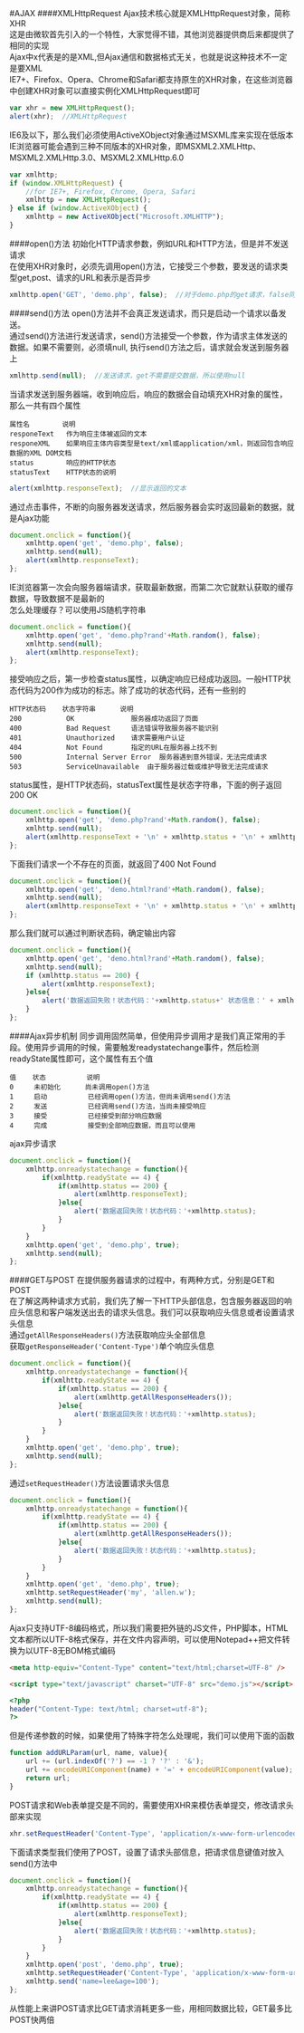 #AJAX
####XMLHttpRequest
Ajax技术核心就是XMLHttpRequest对象，简称XHR      
这是由微软首先引入的一个特性，大家觉得不错，其他浏览器提供商后来都提供了相同的实现                   
Ajax中x代表是的是XML,但Ajax通信和数据格式无关，也就是说这种技术不一定是要XML          
IE7+、Firefox、Opera、Chrome和Safari都支持原生的XHR对象，在这些浏览器中创建XHR对象可以直接实例化XMLHttpRequest即可          
```js
var xhr = new XMLHttpRequest();
alert(xhr);  //XMLHttpRequest
```
IE6及以下，那么我们必须使用ActiveXObject对象通过MSXML库来实现在低版本IE浏览器可能会遇到三种不同版本的XHR对象，即MSXML2.XMLHttp、MSXML2.XMLHttp.3.0、MSXML2.XMLHttp.6.0
```js
var xmlhttp;
if (window.XMLHttpRequest) {
	//for IE7+, Firefox, Chrome, Opera, Safari
	xmlhttp = new XMLHttpRequest();
} else if (window.ActiveXObject) {
	xmlhttp = new ActiveXObject("Microsoft.XMLHTTP");
}
```
####open()方法
初始化HTTP请求参数，例如URL和HTTP方法，但是并不发送请求        
在使用XHR对象时，必须先调用open()方法，它接受三个参数，要发送的请求类型get,post、请求的URL和表示是否异步           
```js
xmlhttp.open('GET', 'demo.php', false);  //对于demo.php的get请求，false同步
```
####send()方法
open()方法并不会真正发送请求，而只是启动一个请求以备发送。        
通过send()方法进行发送请求，send()方法接受一个参数，作为请求主体发送的数据。如果不需要则，必须填null, 执行send()方法之后，请求就会发送到服务器上           
```js
xmlhttp.send(null);  //发送请求，get不需要提交数据，所以使用null
```
当请求发送到服务器端，收到响应后，响应的数据会自动填充XHR对象的属性，那么一共有四个属性
```text
属性名        说明
responeText   作为响应主体被返回的文本
responeXML    如果响应主体内容类型是text/xml或application/xml，则返回包含响应数据的XML DOM文档
status        响应的HTTP状态
statusText    HTTP状态的说明
```
```js
alert(xmlhttp.responseText);  //显示返回的文本
```
通过点击事件，不断的向服务器发送请求，然后服务器会实时返回最新的数据，就是Ajax功能  
```js
document.onclick = function(){
	xmlhttp.open('get', 'demo.php', false);
	xmlhttp.send(null);
	alert(xmlhttp.responseText);
};
```          
IE浏览器第一次会向服务器端请求，获取最新数据，而第二次它就默认获取的缓存数据，导致数据不是最新的       
怎么处理缓存？可以使用JS随机字符串         
```js
document.onclick = function(){
	xmlhttp.open('get', 'demo.php?rand'+Math.random(), false);
	xmlhttp.send(null);
	alert(xmlhttp.responseText);
};
```    
接受响应之后，第一步检查status属性，以确定响应已经成功返回。一般HTTP状态代码为200作为成功的标志。除了成功的状态代码，还有一些别的
```text
HTTP状态码    状态字符串      说明
200           OK              服务器成功返回了页面
400           Bad Request     语法错误导致服务器不能识别
401           Unauthorized    请求需要用户认证
404           Not Found       指定的URL在服务器上找不到
500           Internal Server Error  服务器遇到意外错误，无法完成请求
503           ServiceUnavailable  由于服务器过载或维护导致无法完成请求
```
status属性，是HTTP状态码，statusText属性是状态字符串，下面的例子返回200  OK
```js
document.onclick = function(){
	xmlhttp.open('get', 'demo.php?rand'+Math.random(), false);
	xmlhttp.send(null);
	alert(xmlhttp.responseText + '\n' + xmlhttp.status + '\n' + xmlhttp.statusText);
};
```
下面我们请求一个不存在的页面，就返回了400 Not Found
```js
document.onclick = function(){
	xmlhttp.open('get', 'demo.html?rand'+Math.random(), false);
	xmlhttp.send(null);
	alert(xmlhttp.responseText + '\n' + xmlhttp.status + '\n' + xmlhttp.statusText);
};
```
那么我们就可以通过判断状态码，确定输出内容
```js
document.onclick = function(){
	xmlhttp.open('get', 'demo.html?rand'+Math.random(), false);
	xmlhttp.send(null);
	if (xmlhttp.status == 200) {
		alert(xmlhttp.responseText);
	}else{
		alert('数据返回失败！状态代码：'+xmlhttp.status+' 状态信息：' + xmlhttp.statusText);
	}
};
```
####Ajax异步机制
同步调用固然简单，但使用异步调用才是我们真正常用的手段。使用异步调用的时候，需要触发readystatechange事件，然后检测readyState属性即可，这个属性有五个值
```text
值    状态          说明
0     未初始化      尚未调用open()方法
1     启动          已经调用open()方法，但尚未调用send()方法
2     发送          已经调用send()方法，当尚未接受响应     
3     接受          已经接受到部分响应数据
4     完成          接受到全部响应数据，而且可以使用
```
ajax异步请求
```js
document.onclick = function(){
	xmlhttp.onreadystatechange = function(){
		if(xmlhttp.readyState == 4) {
			if(xmlhttp.status == 200) {
				alert(xmlhttp.responseText);
			}else{
				alert('数据返回失败！状态代码：'+xmlhttp.status);
			}
		}
	}
	xmlhttp.open('get', 'demo.php', true);
	xmlhttp.send(null);
};
```
####GET与POST
在提供服务器请求的过程中，有两种方式，分别是GET和POST      
在了解这两种请求方式前，我们先了解一下HTTP头部信息，包含服务器返回的响应头信息和客户端发送出去的请求头信息。我们可以获取响应头信息或者设置请求头信息          
通过`getAllResponseHeaders()`方法获取响应头全部信息       
获取`getResponseHeader('Content-Type')`单个响应头信息        
```js
document.onclick = function(){
	xmlhttp.onreadystatechange = function(){
		if(xmlhttp.readyState == 4) {
			if(xmlhttp.status == 200) {
				alert(xmlhttp.getAllResponseHeaders());
			}else{
				alert('数据返回失败！状态代码：'+xmlhttp.status);
			}
		}
	}
	xmlhttp.open('get', 'demo.php', true);
	xmlhttp.send(null);
};
```
通过`setRequestHeader()`方法设置请求头信息
```js
document.onclick = function(){
	xmlhttp.onreadystatechange = function(){
		if(xmlhttp.readyState == 4) {
			if(xmlhttp.status == 200) {
				alert(xmlhttp.getAllResponseHeaders());
			}else{
				alert('数据返回失败！状态代码：'+xmlhttp.status);
			}
		}
	}
	xmlhttp.open('get', 'demo.php', true);
	xmlhttp.setRequestHeader('my', 'allen.w');
	xmlhttp.send(null);
};
```
Ajax只支持UTF-8编码格式，所以我们需要把外链的JS文件，PHP脚本，HTML文本都所以UTF-8格式保存，并在文件内容声明，可以使用Notepad++把文件转换为以UTF-8无BOM格式编码     
```html
<meta http-equiv="Content-Type" content="text/html;charset=UTF-8" />
```
```html
<script type="text/javascript" charset="UTF-8" src="demo.js"></script>
```
```php
<?php
header("Content-Type: text/html; charset=utf-8");
?>
```
但是传递参数的时候，如果使用了特殊字符怎么处理呢，我们可以使用下面的函数
```js
function addURLParam(url, name, value){
	url += (url.indexOf('?') == -1 ? '?' : '&');
	url += encodeURIComponent(name) + '=' + encodeURIComponent(value);
	return url;
}
```
POST请求和Web表单提交是不同的，需要使用XHR来模仿表单提交，修改请求头部来实现       
```js
xhr.setRequestHeader('Content-Type', 'application/x-www-form-urlencoded');
```
下面请求类型我们使用了POST，设置了请求头部信息，把请求信息键值对放入send()方法中
```js
document.onclick = function(){
	xmlhttp.onreadystatechange = function(){
		if(xmlhttp.readyState == 4) {
			if(xmlhttp.status == 200) {
				alert(xmlhttp.responseText);
			}else{
				alert('数据返回失败！状态代码：'+xmlhttp.status);
			}
		}
	}
	xmlhttp.open('post', 'demo.php', true);
	xmlhttp.setRequestHeader('Content-Type', 'application/x-www-form-urlencoded');
	xmlhttp.send('name=lee&age=100');
};
```
从性能上来讲POST请求比GET请求消耗更多一些，用相同数据比较，GET最多比POST快两倍      
